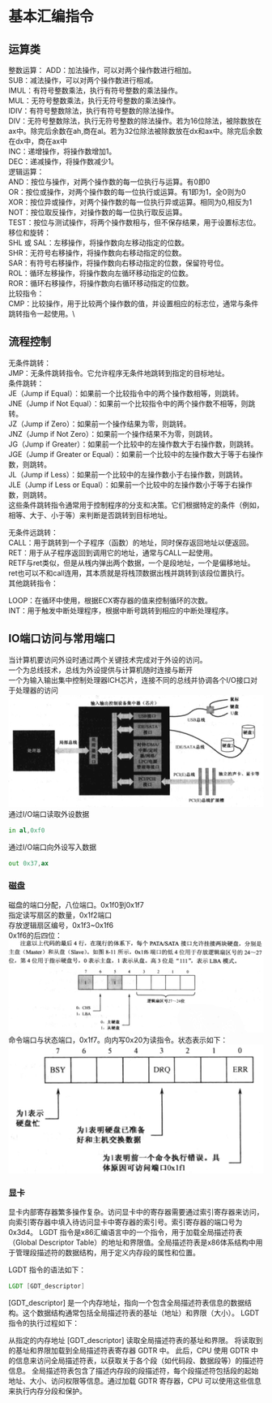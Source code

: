 # 基本汇编指令
## 运算类
整数运算：
ADD：加法操作，可以对两个操作数进行相加。\
SUB：减法操作，可以对两个操作数进行相减。\
IMUL：有符号整数乘法，执行有符号整数的乘法操作。\
MUL：无符号整数乘法，执行无符号整数的乘法操作。\
IDIV：有符号整数除法，执行有符号整数的除法操作。\
DIV：无符号整数除法，执行无符号整数的除法操作。若为16位除法，被除数放在ax中。除完后余数在ah,商在al。若为32位除法被除数放在dx和ax中。除完后余数在dx中，商在ax中\
INC：递增操作，将操作数增加1。\
DEC：递减操作，将操作数减少1。\
逻辑运算：\
AND：按位与操作，对两个操作数的每一位执行与运算。有0即0\
OR：按位或操作，对两个操作数的每一位执行或运算。有1即为1，全0则为0\
XOR：按位异或操作，对两个操作数的每一位执行异或运算。相同为0,相反为1\
NOT：按位取反操作，对操作数的每一位执行取反运算。\
TEST：按位与测试操作，将两个操作数相与，但不保存结果，用于设置标志位。\
移位和旋转：\
SHL 或 SAL：左移操作，将操作数向左移动指定的位数。\
SHR：无符号右移操作，将操作数向右移动指定的位数。\
SAR：有符号右移操作，将操作数向右移动指定的位数，保留符号位。\
ROL：循环左移操作，将操作数向左循环移动指定的位数。\
ROR：循环右移操作，将操作数向右循环移动指定的位数。\
比较指令：\
CMP：比较操作，用于比较两个操作数的值，并设置相应的标志位，通常与条件跳转指令一起使用。\
## 流程控制
无条件跳转：\
JMP：无条件跳转指令。它允许程序无条件地跳转到指定的目标地址。\
条件跳转：\
JE（Jump if Equal）：如果前一个比较指令中的两个操作数相等，则跳转。\
JNE（Jump if Not Equal）：如果前一个比较指令中的两个操作数不相等，则跳转。\
JZ（Jump if Zero）：如果前一个操作结果为零，则跳转。\
JNZ（Jump if Not Zero）：如果前一个操作结果不为零，则跳转。\
JG（Jump if Greater）：如果前一个比较中的左操作数大于右操作数，则跳转。\
JGE（Jump if Greater or Equal）：如果前一个比较中的左操作数大于等于右操作数，则跳转。\
JL（Jump if Less）：如果前一个比较中的左操作数小于右操作数，则跳转。\
JLE（Jump if Less or Equal）：如果前一个比较中的左操作数小于等于右操作数，则跳转。\
这些条件跳转指令通常用于控制程序的分支和决策。它们根据特定的条件（例如，相等、大于、小于等）来判断是否跳转到目标地址。

无条件远跳转：\
CALL：用于跳转到一个子程序（函数）的地址，同时保存返回地址以便返回。\
RET：用于从子程序返回到调用它的地址，通常与CALL一起使用。\
RETF与ret类似，但是从桟内弹出两个数据，一个是段地址，一个是偏移地址。\
ret也可以不和call连用，其本质就是将栈顶数据出桟并跳转到该段位置执行。\
其他跳转指令：

LOOP：在循环中使用，根据ECX寄存器的值来控制循环的次数。\
INT：用于触发中断处理程序，根据中断号跳转到相应的中断处理程序。
## IO端口访问与常用端口
当计算机要访问外设时通过两个关键技术完成对于外设的访问。\
一个为总线技术，总线为外设提供与计算机随时连接与断开\
一个为输入输出集中控制处理器ICH芯片，连接不同的总线并协调各个I/O接口对于处理器的访问
![Alt text](2023-10-01_16-22.png)
通过I/O端口读取外设数据
```asm
in al,0xf0
```
通过I/O端口向外设写入数据
```asm
out 0x37,ax
```
### 磁盘
磁盘的端口分配，八位端口。0x1f0到0x1f7\
指定读写扇区的数量，0x1f2端口\
存放逻辑扇区编号，0x1f3~0x1f6\
0x1f6的后四位：
![Alt text](2023-10-01_16-29.png)
命令端口与状态端口，0x1f7。向内写0x20为读指令。状态表示如下：
![Alt text](2023-10-01_16-36.png)
### 显卡
显卡内部寄存器繁多操作复杂。访问显卡中的寄存器需要通过索引寄存器来访问，向索引寄存器中填入待访问显卡中寄存器的索引号。索引寄存器的端口号为0x3d4。
LGDT 指令是x86汇编语言中的一个指令，用于加载全局描述符表（Global Descriptor Table）的地址和界限值。全局描述符表是x86体系结构中用于管理段描述符的数据结构，用于定义内存段的属性和位置。

LGDT 指令的语法如下：
```asm
LGDT [GDT_descriptor]
```
[GDT_descriptor] 是一个内存地址，指向一个包含全局描述符表信息的数据结构。这个数据结构通常包括全局描述符表的基址（地址）和界限（大小）。
LGDT 指令的执行过程如下：

从指定的内存地址 [GDT_descriptor] 读取全局描述符表的基址和界限。
将读取到的基址和界限加载到全局描述符表寄存器 GDTR 中。
此后，CPU 使用 GDTR 中的信息来访问全局描述符表，以获取关于各个段（如代码段、数据段等）的描述符信息。
全局描述符表包含了描述内存段的段描述符，每个段描述符包括段的起始地址、大小、访问权限等信息。通过加载 GDTR 寄存器，CPU 可以使用这些信息来执行内存分段和保护。
